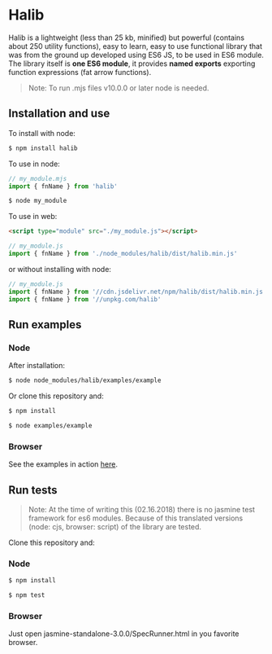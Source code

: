 # Halib

Halib is a lightweight (less than 25 kb, minified) but powerful (contains about 250 utility functions),
easy to learn, easy to use functional library
that was from the ground up developed using ES6 JS, to be used in ES6 module. The library itself
is __one ES6 module__, it provides __named exports__ exporting function expressions (fat arrow functions).

> Note: To run .mjs files v10.0.0 or later node is needed.


## Installation and use

To install with node:
```bash
$ npm install halib
```

To use in node:
```javascript
// my_module.mjs
import { fnName } from 'halib'
```
```bash
$ node my_module
```

To use in web:
```html
<script type="module" src="./my_module.js"></script>
```

```javascript
// my_module.js
import { fnName } from './node_modules/halib/dist/halib.min.js'
```
or without installing with node:
```javascript
// my_module.js
import { fnName } from '//cdn.jsdelivr.net/npm/halib/dist/halib.min.js'
import { fnName } from '//unpkg.com/halib'
```


## Run examples

### Node

After installation:
```bash
$ node node_modules/halib/examples/example
```
Or clone this repository and:
```bash
$ npm install
```
```bash
$ node examples/example
```

### Browser

See the examples in action [here](http://mts.nhely.hu/examples).

## Run tests
> Note: At the time of writing this (02.16.2018) there is no jasmine test framework for es6 modules.
> Because of this translated versions (node: cjs, browser: script) of the library are tested.


Clone this repository and:
### Node
```bash
$ npm install
```
```bash
$ npm test
```

### Browser
Just open jasmine-standalone-3.0.0/SpecRunner.html in you favorite browser.

